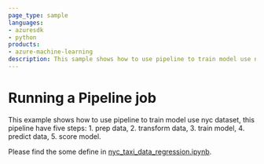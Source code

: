 ```yaml
---
page_type: sample
languages:
- azuresdk
- python
products:
- azure-machine-learning
description: This sample shows how to use pipeline to train model use nyc dataset.
---
```


# Running a Pipeline job
This example shows how to use pipeline to train model use nyc dataset, this pipeline have five steps: 1. prep data, 2. transform data, 3. train model, 4. predict data, 5. score model.

Please find the some define in [nyc_taxi_data_regression.ipynb](nyc_taxi_data_regression.ipynb).